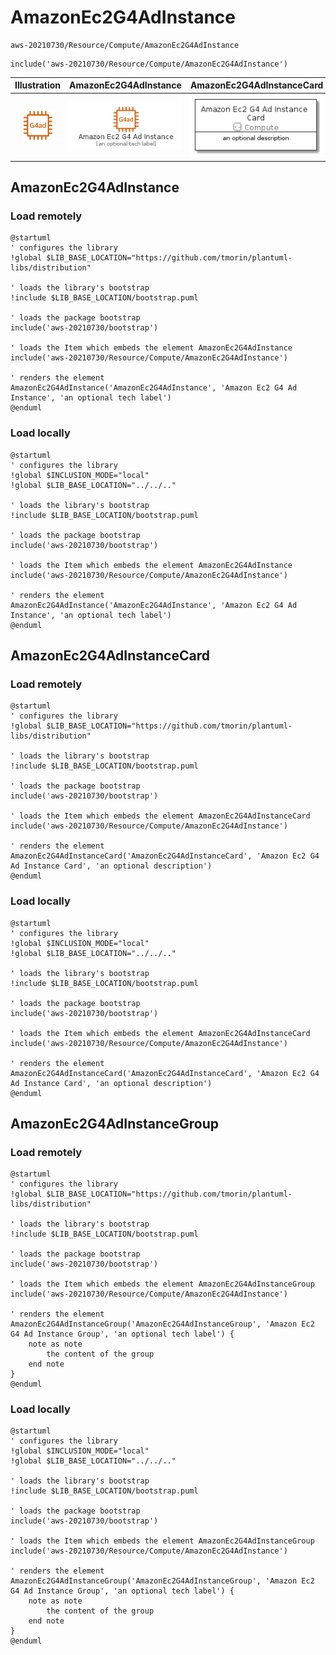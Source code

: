 # AmazonEc2G4AdInstance


```text
aws-20210730/Resource/Compute/AmazonEc2G4AdInstance
```

```text
include('aws-20210730/Resource/Compute/AmazonEc2G4AdInstance')
```



| Illustration | AmazonEc2G4AdInstance | AmazonEc2G4AdInstanceCard | AmazonEc2G4AdInstanceGroup |
| :---: | :---: | :---: | :---: |
| ![illustration for Illustration](../../../aws-20210730/Resource/Compute/AmazonEc2G4AdInstance.png) | ![illustration for AmazonEc2G4AdInstance](../../../aws-20210730/Resource/Compute/AmazonEc2G4AdInstance.Local.png) | ![illustration for AmazonEc2G4AdInstanceCard](../../../aws-20210730/Resource/Compute/AmazonEc2G4AdInstanceCard.Local.png) | ![illustration for AmazonEc2G4AdInstanceGroup](../../../aws-20210730/Resource/Compute/AmazonEc2G4AdInstanceGroup.Local.png) |




## AmazonEc2G4AdInstance

### Load remotely
```plantuml
@startuml
' configures the library
!global $LIB_BASE_LOCATION="https://github.com/tmorin/plantuml-libs/distribution"

' loads the library's bootstrap
!include $LIB_BASE_LOCATION/bootstrap.puml

' loads the package bootstrap
include('aws-20210730/bootstrap')

' loads the Item which embeds the element AmazonEc2G4AdInstance
include('aws-20210730/Resource/Compute/AmazonEc2G4AdInstance')

' renders the element
AmazonEc2G4AdInstance('AmazonEc2G4AdInstance', 'Amazon Ec2 G4 Ad Instance', 'an optional tech label')
@enduml
```

### Load locally
```plantuml
@startuml
' configures the library
!global $INCLUSION_MODE="local"
!global $LIB_BASE_LOCATION="../../.."

' loads the library's bootstrap
!include $LIB_BASE_LOCATION/bootstrap.puml

' loads the package bootstrap
include('aws-20210730/bootstrap')

' loads the Item which embeds the element AmazonEc2G4AdInstance
include('aws-20210730/Resource/Compute/AmazonEc2G4AdInstance')

' renders the element
AmazonEc2G4AdInstance('AmazonEc2G4AdInstance', 'Amazon Ec2 G4 Ad Instance', 'an optional tech label')
@enduml
```

## AmazonEc2G4AdInstanceCard

### Load remotely
```plantuml
@startuml
' configures the library
!global $LIB_BASE_LOCATION="https://github.com/tmorin/plantuml-libs/distribution"

' loads the library's bootstrap
!include $LIB_BASE_LOCATION/bootstrap.puml

' loads the package bootstrap
include('aws-20210730/bootstrap')

' loads the Item which embeds the element AmazonEc2G4AdInstanceCard
include('aws-20210730/Resource/Compute/AmazonEc2G4AdInstance')

' renders the element
AmazonEc2G4AdInstanceCard('AmazonEc2G4AdInstanceCard', 'Amazon Ec2 G4 Ad Instance Card', 'an optional description')
@enduml
```

### Load locally
```plantuml
@startuml
' configures the library
!global $INCLUSION_MODE="local"
!global $LIB_BASE_LOCATION="../../.."

' loads the library's bootstrap
!include $LIB_BASE_LOCATION/bootstrap.puml

' loads the package bootstrap
include('aws-20210730/bootstrap')

' loads the Item which embeds the element AmazonEc2G4AdInstanceCard
include('aws-20210730/Resource/Compute/AmazonEc2G4AdInstance')

' renders the element
AmazonEc2G4AdInstanceCard('AmazonEc2G4AdInstanceCard', 'Amazon Ec2 G4 Ad Instance Card', 'an optional description')
@enduml
```

## AmazonEc2G4AdInstanceGroup

### Load remotely
```plantuml
@startuml
' configures the library
!global $LIB_BASE_LOCATION="https://github.com/tmorin/plantuml-libs/distribution"

' loads the library's bootstrap
!include $LIB_BASE_LOCATION/bootstrap.puml

' loads the package bootstrap
include('aws-20210730/bootstrap')

' loads the Item which embeds the element AmazonEc2G4AdInstanceGroup
include('aws-20210730/Resource/Compute/AmazonEc2G4AdInstance')

' renders the element
AmazonEc2G4AdInstanceGroup('AmazonEc2G4AdInstanceGroup', 'Amazon Ec2 G4 Ad Instance Group', 'an optional tech label') {
    note as note
        the content of the group
    end note
}
@enduml
```

### Load locally
```plantuml
@startuml
' configures the library
!global $INCLUSION_MODE="local"
!global $LIB_BASE_LOCATION="../../.."

' loads the library's bootstrap
!include $LIB_BASE_LOCATION/bootstrap.puml

' loads the package bootstrap
include('aws-20210730/bootstrap')

' loads the Item which embeds the element AmazonEc2G4AdInstanceGroup
include('aws-20210730/Resource/Compute/AmazonEc2G4AdInstance')

' renders the element
AmazonEc2G4AdInstanceGroup('AmazonEc2G4AdInstanceGroup', 'Amazon Ec2 G4 Ad Instance Group', 'an optional tech label') {
    note as note
        the content of the group
    end note
}
@enduml
```

